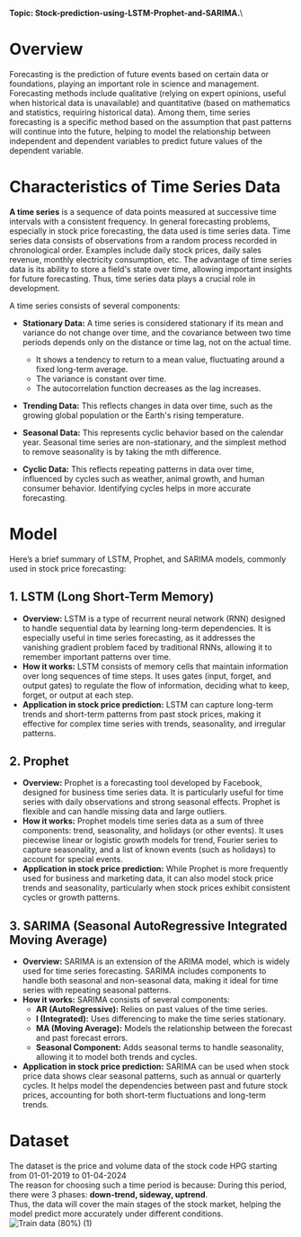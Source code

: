 **Topic: Stock-prediction-using-LSTM-Prophet-and-SARIMA.**\
# **Overview**
Forecasting is the prediction of future events based on certain data or foundations, playing an important role in science and management. Forecasting methods include qualitative (relying on expert opinions, useful when historical data is unavailable) and quantitative (based on mathematics and statistics, requiring historical data). Among them, time series forecasting is a specific method based on the assumption that past patterns will continue into the future, helping to model the relationship between independent and dependent variables to predict future values of the dependent variable.
# **Characteristics of Time Series Data**
**A time series** is a sequence of data points measured at successive time intervals with a consistent frequency. In general forecasting problems, especially in stock price forecasting, the data used is time series data. Time series data consists of observations from a random process recorded in chronological order. Examples include daily stock prices, daily sales revenue, monthly electricity consumption, etc. The advantage of time series data is its ability to store a field's state over time, allowing important insights for future forecasting. Thus, time series data plays a crucial role in development.

A time series consists of several components:
- **Stationary Data:** A time series is considered stationary if its mean and variance do not change over time, and the covariance between two time periods depends only on the distance or time lag, not on the actual time.
  - It shows a tendency to return to a mean value, fluctuating around a fixed long-term average.
  - The variance is constant over time.
  - The autocorrelation function decreases as the lag increases.
  
- **Trending Data:** This reflects changes in data over time, such as the growing global population or the Earth's rising temperature.
  
- **Seasonal Data:** This represents cyclic behavior based on the calendar year. Seasonal time series are non-stationary, and the simplest method to remove seasonality is by taking the mth difference.
  
- **Cyclic Data:** This reflects repeating patterns in data over time, influenced by cycles such as weather, animal growth, and human consumer behavior. Identifying cycles helps in more accurate forecasting.
# **Model**
Here’s a brief summary of LSTM, Prophet, and SARIMA models, commonly used in stock price forecasting:

## 1. **LSTM (Long Short-Term Memory)**
   - **Overview:** LSTM is a type of recurrent neural network (RNN) designed to handle sequential data by learning long-term dependencies. It is especially useful in time series forecasting, as it addresses the vanishing gradient problem faced by traditional RNNs, allowing it to remember important patterns over time.
   - **How it works:** LSTM consists of memory cells that maintain information over long sequences of time steps. It uses gates (input, forget, and output gates) to regulate the flow of information, deciding what to keep, forget, or output at each step.
   - **Application in stock price prediction:** LSTM can capture long-term trends and short-term patterns from past stock prices, making it effective for complex time series with trends, seasonality, and irregular patterns.

## 2. **Prophet**
   - **Overview:** Prophet is a forecasting tool developed by Facebook, designed for business time series data. It is particularly useful for time series with daily observations and strong seasonal effects. Prophet is flexible and can handle missing data and large outliers.
   - **How it works:** Prophet models time series data as a sum of three components: trend, seasonality, and holidays (or other events). It uses piecewise linear or logistic growth models for trend, Fourier series to capture seasonality, and a list of known events (such as holidays) to account for special events.
   - **Application in stock price prediction:** While Prophet is more frequently used for business and marketing data, it can also model stock price trends and seasonality, particularly when stock prices exhibit consistent cycles or growth patterns.

## 3. **SARIMA (Seasonal AutoRegressive Integrated Moving Average)**
   - **Overview:** SARIMA is an extension of the ARIMA model, which is widely used for time series forecasting. SARIMA includes components to handle both seasonal and non-seasonal data, making it ideal for time series with repeating seasonal patterns.
   - **How it works:** SARIMA consists of several components:
     - **AR (AutoRegressive):** Relies on past values of the time series.
     - **I (Integrated):** Uses differencing to make the time series stationary.
     - **MA (Moving Average):** Models the relationship between the forecast and past forecast errors.
     - **Seasonal Component:** Adds seasonal terms to handle seasonality, allowing it to model both trends and cycles.
   - **Application in stock price prediction:** SARIMA can be used when stock price data shows clear seasonal patterns, such as annual or quarterly cycles. It helps model the dependencies between past and future stock prices, accounting for both short-term fluctuations and long-term trends.

# **Dataset**
The dataset is the price and volume data of the stock code HPG starting from 01-01-2019 to 01-04-2024\
The reason for choosing such a time period is because:
During this period, there were 3 phases: **down-trend, sideway, uptrend**.\
Thus, the data will cover the main stages of the stock market, helping the model predict more accurately under different conditions.\
![Train data (80%) (1)](https://github.com/user-attachments/assets/1242e95e-01b0-4566-96bb-6bb081b05f1e)





